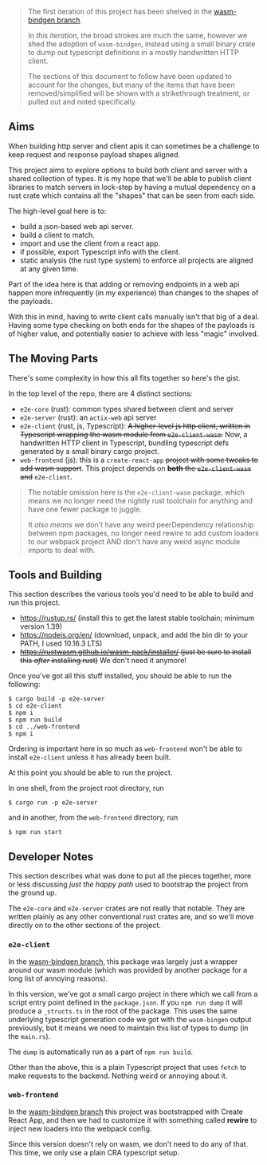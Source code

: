 > The first iteration of this project has been shelved in the [wasm-bindgen branch].
> 
> In *this iteration*, the broad strokes are much the same, however we shed the
> adoption of `wasm-bindgen`, instead using a small binary crate to dump out
> typescript definitions in a mostly handwritten HTTP client.
> 
> The sections of this document to follow have been updated to account for the
> changes, but many of the items that have been removed/simplified will be shown
> with a strikethrough treatment, or pulled out and noted specifically.

## Aims 

When building http server and client apis it can sometimes be a challenge to 
keep request and response payload shapes aligned.

This project aims to explore options to build both client and server with a
shared collection of types. It is my hope that we'll be able to publish client
libraries to match servers in lock-step by having a mutual dependency on a
rust crate which contains all the "shapes" that can be seen from each side.

The high-level goal here is to:

- build a json-based web api server.
- build a client to match.
- import and use the client from a react app.
- if possible, export Typescript info with the client.
- static analysis (the rust type system) to enforce all projects are aligned at any given time.

Part of the idea here is that adding or removing endpoints in a web api happen
more infrequently (in my experience) than changes to the shapes of the payloads.

With this in mind, having to write client calls manually isn't that big of a deal.
Having some type checking on both ends for the shapes of the payloads is of higher
value, and potentially easier to achieve with less "magic" involved.

## The Moving Parts

There's some complexity in how this all fits together so here's the gist.

In the top level of the repo, there are 4 distinct sections:

- `e2e-core` (rust): common types shared between client and server
- `e2e-server` (rust): an `actix-web` api server
- `e2e-client` (rust, js, Typescript): ~~A higher-level js http client, written in~~
  ~~Typescript wrapping the wasm module from `e2e-client-wasm`.~~ Now, a 
  handwritten HTTP client in Typescript, bundling typescript defs generated by a
  small binary cargo project.
- `web-frontend` (js): this is a `create-react-app` ~~project with some tweaks to~~
  ~~add wasm support~~. This project depends on ~~**both** the `e2e-client-wasm` and~~
  `e2e-client`.
  
> The notable omission here is the `e2e-client-wasm` package, which means we no 
> longer need the nightly rust toolchain for anything and have one fewer package
> to juggle.
>
> It *also means* we don't have any weird peerDependency relationship between
> npm packages, no longer need rewire to add custom loaders to our webpack
> project AND don't have any weird async module imports to deal with.

## Tools and Building

This section describes the various tools you'd need to be able to build and run
this project.

- https://rustup.rs/ (install this to get the latest stable toolchain; minimum version 1.39)
- https://nodejs.org/en/ (download, unpack, and add the bin dir to your PATH, I used 10.16.3 LTS)
- ~~https://rustwasm.github.io/wasm-pack/installer/ (just be sure to install this _after_ installing rust)~~ 
  We don't need it anymore!

Once you've got all this stuff installed, you should be able to run the following:

```shell script
$ cargo build -p e2e-server
$ cd e2e-client
$ npm i
$ npm run build
$ cd ../web-frontend
$ npm i
```

Ordering is important here in so much as `web-frontend` won't be able to install
`e2e-client` unless it has already been built.

At this point you should be able to run the project.

In one shell, from the project root directory, run 

```shell script
$ cargo run -p e2e-server
```

and in another, from the `web-frontend` directory, run

```shell script
$ npm run start
```
 
## Developer Notes

This section describes what was done to put all the pieces together, more or less
discussing _just the happy path_ used to bootstrap the project from the ground up.

The `e2e-core` and `e2e-server` crates are not really that notable. They are
written plainly as any other conventional rust crates are, and so we'll move 
directly on to the other sections of the project.

### `e2e-client`

In the [wasm-bindgen branch], this package was largely just a wrapper around our
wasm module (which was provided by another package for a long list of annoying
reasons).

In this version, we've got a small cargo project in there which we call from a
script entry point defined in the `package.json`. If you `npm run dump` it will
produce a `_structs.ts` in the root of the package. This uses the same underlying
typescript generation code we got with the `wasm-bingen` output previously, but
it means we need to maintain this list of types to dump (in the `main.rs`).

The `dump` is automatically run as a part of `npm run build`.

Other than the above, this is a plain Typescript project that uses `fetch` to
make requests to the backend. Nothing weird or annoying about it.

### `web-frontend`

In the [wasm-bindgen branch] this project was bootstrapped with Create React App,
and then we had to customize it with something called **rewire** to inject new
loaders into the webpack config.

Since this version doesn't rely on wasm, we don't need to do any of that.
This time, we only use a plain CRA typescript setup.

[wasm-bindgen branch]: https://github.com/onelson/e2e-rs/tree/wasm-bindgen